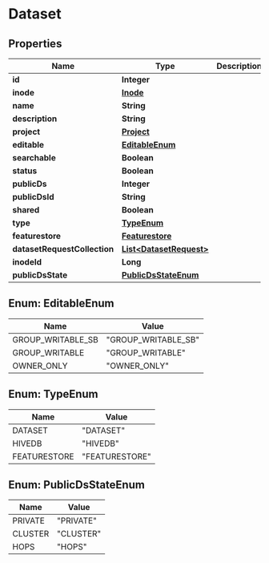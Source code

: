 # Dataset

## Properties
Name | Type | Description | Notes
------------ | ------------- | ------------- | -------------
**id** | **Integer** |  |  [optional]
**inode** | [**Inode**](Inode.md) |  |  [optional]
**name** | **String** |  |  [optional]
**description** | **String** |  |  [optional]
**project** | [**Project**](Project.md) |  |  [optional]
**editable** | [**EditableEnum**](#EditableEnum) |  | 
**searchable** | **Boolean** |  | 
**status** | **Boolean** |  | 
**publicDs** | **Integer** |  | 
**publicDsId** | **String** |  |  [optional]
**shared** | **Boolean** |  | 
**type** | [**TypeEnum**](#TypeEnum) |  | 
**featurestore** | [**Featurestore**](Featurestore.md) |  |  [optional]
**datasetRequestCollection** | [**List&lt;DatasetRequest&gt;**](DatasetRequest.md) |  |  [optional]
**inodeId** | **Long** |  |  [optional]
**publicDsState** | [**PublicDsStateEnum**](#PublicDsStateEnum) |  |  [optional]

<a name="EditableEnum"></a>
## Enum: EditableEnum
Name | Value
---- | -----
GROUP_WRITABLE_SB | &quot;GROUP_WRITABLE_SB&quot;
GROUP_WRITABLE | &quot;GROUP_WRITABLE&quot;
OWNER_ONLY | &quot;OWNER_ONLY&quot;

<a name="TypeEnum"></a>
## Enum: TypeEnum
Name | Value
---- | -----
DATASET | &quot;DATASET&quot;
HIVEDB | &quot;HIVEDB&quot;
FEATURESTORE | &quot;FEATURESTORE&quot;

<a name="PublicDsStateEnum"></a>
## Enum: PublicDsStateEnum
Name | Value
---- | -----
PRIVATE | &quot;PRIVATE&quot;
CLUSTER | &quot;CLUSTER&quot;
HOPS | &quot;HOPS&quot;
